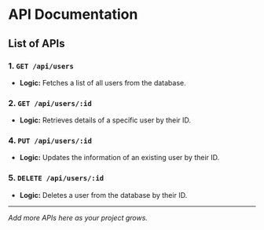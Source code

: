 # API Documentation

## List of APIs

### 1. `GET /api/users`
- **Logic:** Fetches a list of all users from the database.

### 2. `GET /api/users/:id`
- **Logic:** Retrieves details of a specific user by their ID.
### 4. `PUT /api/users/:id`
- **Logic:** Updates the information of an existing user by their ID.

### 5. `DELETE /api/users/:id`
- **Logic:** Deletes a user from the database by their ID.

---

*Add more APIs here as your project grows.*